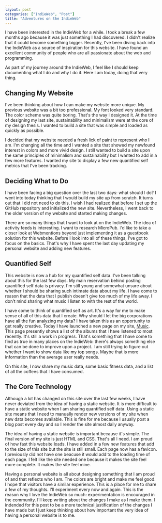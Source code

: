 ```yaml
---
layout: post
categories: ["IndieWeb", "Post"]
title: "Adventures on the IndieWeb"
---
```


I have been interested in the IndieWeb for a while. I took a break a few months ago because it was just something I had discovered. I didn't realize that it could become something bigger. Recently, I've been diving back into the IndieWeb as a source of inspiration for this website. I have found an excellent community of people who are all passionate about the web and programming.

As part of my journey around the IndieWeb, I feel like I should keep documenting what I do and why I do it. Here I am today, doing that very thing.

## Changing My Website

I've been thinking about how I can make my website more unique. My previous website was a bit too professional. My font looked very standard. The color scheme was quite boring. That's the way I designed it. At the time of designing my last site, sustainability and minimalism were at the core of my design thesis. I wanted to build a site that was simple and loaded as quickly as possible.

I decided that my website needed a fresh lick of paint to represent who I am. I'm changing all the time and I wanted a site that showed my newfound interest in colors and more vivid design. I still wanted to build a site upon the same principles of minimalism and sustainability but I wanted to add in a few more features. I wanted my site to display a few new quantified self metrics that I've been tracking.

## Deciding What to Do

I have been facing a big question over the last two days: what should I do? I went into today thinking that I would build my site up from scratch. It turns out that I did not need to do this. I wish I had realized that before I set up the GitHub repository and initialized the new site. Nevertheless, I went back to the older version of my website and started making changes.

There are so many things that I want to look at on the IndieWeb. The idea of activity feeds is interesting. I want to research MicroPub. I'd like to take a closer look at Webmentions beyond just implementing it as a guestbook solution for this website. Before I look into all of these things, I've got to focus on the basics. That's why I have spent the last day updating my personal website and adding new features.

## Quantified Self

This website is now a hub for my quantified self data. I've been talking about this for the last few days. My main reservation behind posting quantified self data is privacy. I'm still young and somewhat unsure about whether I should be sharing such intimate data about my life. I have come to reason that the data that I publish doesn't give too much of my life away. I don't mind sharing what music I listen to with the rest of the world.

I have come to think of quantified self as art. It's a way for me to make sense of all of this data that I create. Why should I let the big corporations have all the fun analyzing my data? I have taken this as an opportunity to get really creative. Today I have launched a new page on my site, [Music](/music/). This page presently shows a list of the albums that I have listened to most recently. It's still a work in progress. That's something that I have come to find as true in many places on the IndieWeb: there's always something else that can be done to improve upon a project. I am still trying to figure out whether I want to show data like my top songs. Maybe that is more information than the average user really needs.

On this site, I now share my music data, some basic fitness data, and a list of all the coffees that I have consumed.

## The Core Technology

Although a lot has changed on this site over the last few weeks, I have never deviated from the idea of having a static website. It is more difficult to have a static website when I am sharing quantified self data. Using a static site means that I need to manually render new versions of my site when new data becomes available. This is fine for me because I usually post a blog post every day and so I render the site almost daily anyway.

The idea of having a static website is important because it's simple. The final version of my site is just HTML and CSS. That's all I need. I am proud of how fast this website loads. I have added in a few new features that add to the size of this site but the site is still small. Each page now has a favicon. I previously did not have one beacuse it would add to the loading time of each page. I felt like the site needed one because it makes the site feel more complete. It makes the site feel mine.

Having a personal website is all about designing something that I am proud of and that reflects who I am. The colors are bright and make me feel good. I hope that visitors have a similar experience. This is a place for me to share a few of my thoughts. I'll experiment every now and again. This is the reason why I love the IndieWeb so much: experimentation is encouraged in the community. I'll keep writing about the changes I make as I make them. I indended for this post to be a more technical justification of the changes I have made but I just keep thinking about how important the very idea of having a personal website is to me. 